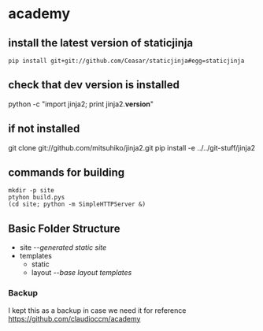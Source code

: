 # academy

## install the latest version of staticjinja
```
pip install git+git://github.com/Ceasar/staticjinja#egg=staticjinja
```
## check that dev version is installed
python -c "import jinja2; print jinja2.__version__"

## if not installed
git clone git://github.com/mitsuhiko/jinja2.git
pip install -e ../../git-stuff/jinja2

## commands for building
```
mkdir -p site
ptyhon build.pys
(cd site; python -m SimpleHTTPServer &)
```

## Basic Folder Structure
- site        --*generated static site*
- templates   
  - static    
  - layout    --*base layout templates*


### Backup
I kept this as a backup in case we need it for reference
https://github.com/claudioccm/academy
